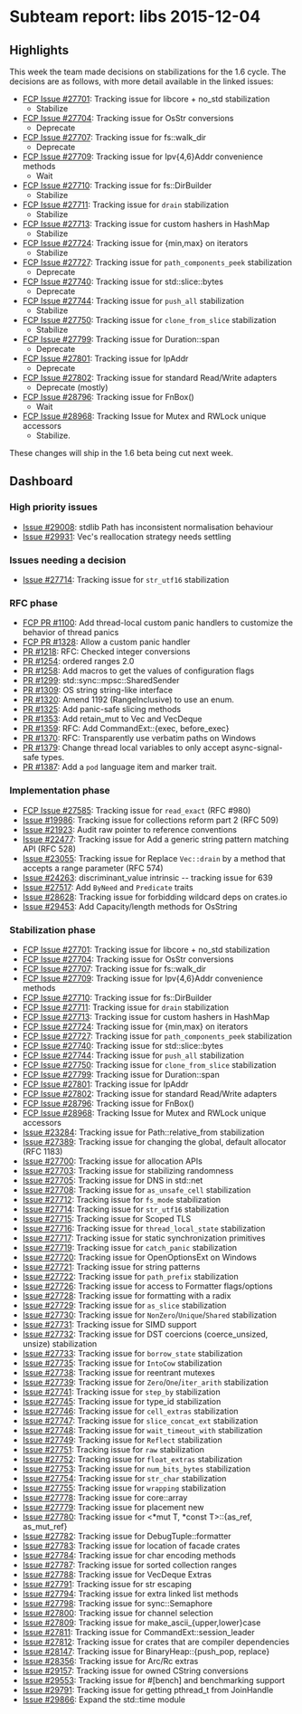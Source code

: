 # Subteam report: libs 2015-12-04

## Highlights

This week the team made decisions on stabilizations for the 1.6
cycle. The decisions are as follows, with more detail available in the
linked issues:

- [FCP Issue #27701](https://github.com/rust-lang/rust/issues/27701):
  Tracking issue for libcore + no_std stabilization
  - Stabilize
- [FCP Issue #27704](https://github.com/rust-lang/rust/issues/27704):
  Tracking issue for OsStr conversions
  - Deprecate
- [FCP Issue #27707](https://github.com/rust-lang/rust/issues/27707):
  Tracking issue for fs::walk_dir
  - Deprecate
- [FCP Issue #27709](https://github.com/rust-lang/rust/issues/27709):
  Tracking issue for Ipv{4,6}Addr convenience methods
  - Wait
- [FCP Issue #27710](https://github.com/rust-lang/rust/issues/27710):
  Tracking issue for fs::DirBuilder
  - Stabilize
- [FCP Issue #27711](https://github.com/rust-lang/rust/issues/27711):
  Tracking issue for `drain` stabilization
  - Stabilize
- [FCP Issue #27713](https://github.com/rust-lang/rust/issues/27713):
  Tracking issue for custom hashers in HashMap
  - Stabilize
- [FCP Issue #27724](https://github.com/rust-lang/rust/issues/27724):
  Tracking issue for {min,max} on iterators
  - Stabilize
- [FCP Issue #27727](https://github.com/rust-lang/rust/issues/27727):
  Tracking issue for `path_components_peek` stabilization
  - Deprecate
- [FCP Issue #27740](https://github.com/rust-lang/rust/issues/27740):
  Tracking issue for std::slice::bytes
  - Deprecate
- [FCP Issue #27744](https://github.com/rust-lang/rust/issues/27744):
  Tracking issue for `push_all` stabilization
  - Stabilize
- [FCP Issue #27750](https://github.com/rust-lang/rust/issues/27750):
  Tracking issue for `clone_from_slice` stabilization
  - Stabilize
- [FCP Issue #27799](https://github.com/rust-lang/rust/issues/27799):
  Tracking issue for Duration::span
  - Deprecate
- [FCP Issue #27801](https://github.com/rust-lang/rust/issues/27801):
  Tracking issue for IpAddr
  - Deprecate
- [FCP Issue #27802](https://github.com/rust-lang/rust/issues/27802):
  Tracking issue for standard Read/Write adapters
  - Deprecate (mostly)
- [FCP Issue #28796](https://github.com/rust-lang/rust/issues/28796):
  Tracking issue for FnBox()
  - Wait
- [FCP Issue #28968](https://github.com/rust-lang/rust/issues/28968):
  Tracking Issue for Mutex and RWLock unique accessors
  - Stabilize.

These changes will ship in the 1.6 beta being cut next week.

## Dashboard

### High priority issues

- [Issue #29008](https://github.com/rust-lang/rust/issues/29008):
  stdlib Path has inconsistent normalisation behaviour
- [Issue #29931](https://github.com/rust-lang/rust/issues/29931):
  Vec's reallocation strategy needs settling

### Issues needing a decision

- [Issue #27714](https://github.com/rust-lang/rust/issues/27714):
  Tracking issue for `str_utf16` stabilization

### RFC phase

- [FCP PR #1100](https://github.com/rust-lang/rfcs/pull/1100):
  Add thread-local custom panic handlers to customize the behavior of thread panics
- [FCP PR #1328](https://github.com/rust-lang/rfcs/pull/1328):
  Allow a custom panic handler
- [PR #1218](https://github.com/rust-lang/rfcs/pull/1218):
  RFC: Checked integer conversions
- [PR #1254](https://github.com/rust-lang/rfcs/pull/1254):
  ordered ranges 2.0
- [PR #1258](https://github.com/rust-lang/rfcs/pull/1258):
  Add macros to get the values of configuration flags
- [PR #1299](https://github.com/rust-lang/rfcs/pull/1299):
  std::sync::mpsc::SharedSender
- [PR #1309](https://github.com/rust-lang/rfcs/pull/1309):
  OS string string-like interface
- [PR #1320](https://github.com/rust-lang/rfcs/pull/1320):
  Amend 1192 (RangeInclusive) to use an enum.
- [PR #1325](https://github.com/rust-lang/rfcs/pull/1325):
  Add panic-safe slicing methods
- [PR #1353](https://github.com/rust-lang/rfcs/pull/1353):
  Add retain_mut to Vec and VecDeque
- [PR #1359](https://github.com/rust-lang/rfcs/pull/1359):
  RFC: Add CommandExt::{exec, before_exec}
- [PR #1370](https://github.com/rust-lang/rfcs/pull/1370):
  RFC: Transparently use verbatim paths on Windows
- [PR #1379](https://github.com/rust-lang/rfcs/pull/1379):
  Change thread local variables to only accept async-signal-safe types.
- [PR #1387](https://github.com/rust-lang/rfcs/pull/1387):
  Add a `pod` language item and marker trait.

### Implementation phase

- [FCP Issue #27585](https://github.com/rust-lang/rust/issues/27585):
  Tracking issue for `read_exact` (RFC #980)
- [Issue #19986](https://github.com/rust-lang/rust/issues/19986):
  Tracking issue for collections reform part 2 (RFC 509)
- [Issue #21923](https://github.com/rust-lang/rust/issues/21923):
  Audit raw pointer to reference conventions
- [Issue #22477](https://github.com/rust-lang/rust/issues/22477):
  Tracking issue for Add a generic string pattern matching API (RFC 528)
- [Issue #23055](https://github.com/rust-lang/rust/issues/23055):
  Tracking issue for Replace `Vec::drain` by a method that accepts a range parameter (RFC 574)
- [Issue #24263](https://github.com/rust-lang/rust/issues/24263):
  discriminant_value intrinsic -- tracking issue for 639
- [Issue #27517](https://github.com/rust-lang/rust/issues/27517):
  Add `ByNeed` and `Predicate` traits
- [Issue #28628](https://github.com/rust-lang/rust/issues/28628):
  Tracking issue for forbidding wildcard deps on crates.io
- [Issue #29453](https://github.com/rust-lang/rust/issues/29453):
  Add Capacity/length methods for OsString

### Stabilization phase

- [FCP Issue #27701](https://github.com/rust-lang/rust/issues/27701):
  Tracking issue for libcore + no_std stabilization
- [FCP Issue #27704](https://github.com/rust-lang/rust/issues/27704):
  Tracking issue for OsStr conversions
- [FCP Issue #27707](https://github.com/rust-lang/rust/issues/27707):
  Tracking issue for fs::walk_dir
- [FCP Issue #27709](https://github.com/rust-lang/rust/issues/27709):
  Tracking issue for Ipv{4,6}Addr convenience methods
- [FCP Issue #27710](https://github.com/rust-lang/rust/issues/27710):
  Tracking issue for fs::DirBuilder
- [FCP Issue #27711](https://github.com/rust-lang/rust/issues/27711):
  Tracking issue for `drain` stabilization
- [FCP Issue #27713](https://github.com/rust-lang/rust/issues/27713):
  Tracking issue for custom hashers in HashMap
- [FCP Issue #27724](https://github.com/rust-lang/rust/issues/27724):
  Tracking issue for {min,max} on iterators
- [FCP Issue #27727](https://github.com/rust-lang/rust/issues/27727):
  Tracking issue for `path_components_peek` stabilization
- [FCP Issue #27740](https://github.com/rust-lang/rust/issues/27740):
  Tracking issue for std::slice::bytes
- [FCP Issue #27744](https://github.com/rust-lang/rust/issues/27744):
  Tracking issue for `push_all` stabilization
- [FCP Issue #27750](https://github.com/rust-lang/rust/issues/27750):
  Tracking issue for `clone_from_slice` stabilization
- [FCP Issue #27799](https://github.com/rust-lang/rust/issues/27799):
  Tracking issue for Duration::span
- [FCP Issue #27801](https://github.com/rust-lang/rust/issues/27801):
  Tracking issue for IpAddr
- [FCP Issue #27802](https://github.com/rust-lang/rust/issues/27802):
  Tracking issue for standard Read/Write adapters
- [FCP Issue #28796](https://github.com/rust-lang/rust/issues/28796):
  Tracking issue for FnBox()
- [FCP Issue #28968](https://github.com/rust-lang/rust/issues/28968):
  Tracking Issue for Mutex and RWLock unique accessors
- [Issue #23284](https://github.com/rust-lang/rust/issues/23284):
  Tracking issue for Path::relative_from stabilization
- [Issue #27389](https://github.com/rust-lang/rust/issues/27389):
  Tracking issue for changing the global, default allocator (RFC 1183)
- [Issue #27700](https://github.com/rust-lang/rust/issues/27700):
  Tracking issue for allocation APIs
- [Issue #27703](https://github.com/rust-lang/rust/issues/27703):
  Tracking issue for stabilizing randomness
- [Issue #27705](https://github.com/rust-lang/rust/issues/27705):
  Tracking issue for DNS in std::net
- [Issue #27708](https://github.com/rust-lang/rust/issues/27708):
  Tracking issue for `as_unsafe_cell` stabilization
- [Issue #27712](https://github.com/rust-lang/rust/issues/27712):
  Tracking issue for `fs_mode` stabilization
- [Issue #27714](https://github.com/rust-lang/rust/issues/27714):
  Tracking issue for `str_utf16` stabilization
- [Issue #27715](https://github.com/rust-lang/rust/issues/27715):
  Tracking issue for Scoped TLS
- [Issue #27716](https://github.com/rust-lang/rust/issues/27716):
  Tracking issue for `thread_local_state` stabilization
- [Issue #27717](https://github.com/rust-lang/rust/issues/27717):
  Tracking issue for static synchronization primitives
- [Issue #27719](https://github.com/rust-lang/rust/issues/27719):
  Tracking issue for `catch_panic` stabilization
- [Issue #27720](https://github.com/rust-lang/rust/issues/27720):
  Tracking issue for OpenOptionsExt on Windows
- [Issue #27721](https://github.com/rust-lang/rust/issues/27721):
  Tracking issue for string patterns
- [Issue #27722](https://github.com/rust-lang/rust/issues/27722):
  Tracking issue for `path_prefix` stabilization
- [Issue #27726](https://github.com/rust-lang/rust/issues/27726):
  Tracking issue for access to Formatter flags/options
- [Issue #27728](https://github.com/rust-lang/rust/issues/27728):
  Tracking issue for formatting with a radix
- [Issue #27729](https://github.com/rust-lang/rust/issues/27729):
  Tracking issue for `as_slice` stabilization
- [Issue #27730](https://github.com/rust-lang/rust/issues/27730):
  Tracking issue for `NonZero`/`Unique`/`Shared` stabilization
- [Issue #27731](https://github.com/rust-lang/rust/issues/27731):
  Tracking issue for SIMD support
- [Issue #27732](https://github.com/rust-lang/rust/issues/27732):
  Tracking issue for DST coercions (coerce_unsized, unsize) stabilization
- [Issue #27733](https://github.com/rust-lang/rust/issues/27733):
  Tracking issue for `borrow_state` stabilization
- [Issue #27735](https://github.com/rust-lang/rust/issues/27735):
  Tracking issue for `IntoCow` stabilization
- [Issue #27738](https://github.com/rust-lang/rust/issues/27738):
  Tracking issue for reentrant mutexes
- [Issue #27739](https://github.com/rust-lang/rust/issues/27739):
  Tracking issue for `Zero`/`One`/`iter_arith` stabilization
- [Issue #27741](https://github.com/rust-lang/rust/issues/27741):
  Tracking issue for `step_by` stabilization
- [Issue #27745](https://github.com/rust-lang/rust/issues/27745):
  Tracking issue for type_id stabilization
- [Issue #27746](https://github.com/rust-lang/rust/issues/27746):
  Tracking issue for `cell_extras` stabilization
- [Issue #27747](https://github.com/rust-lang/rust/issues/27747):
  Tracking issue for `slice_concat_ext` stabilization
- [Issue #27748](https://github.com/rust-lang/rust/issues/27748):
  Tracking issue for `wait_timeout_with` stabilization
- [Issue #27749](https://github.com/rust-lang/rust/issues/27749):
  Tracking issue for `Reflect` stabilization
- [Issue #27751](https://github.com/rust-lang/rust/issues/27751):
  Tracking issue for `raw` stabilization
- [Issue #27752](https://github.com/rust-lang/rust/issues/27752):
  Tracking issue for `float_extras` stabilization
- [Issue #27753](https://github.com/rust-lang/rust/issues/27753):
  Tracking issue for `num_bits_bytes` stabilization
- [Issue #27754](https://github.com/rust-lang/rust/issues/27754):
  Tracking issue for `str_char` stabilization
- [Issue #27755](https://github.com/rust-lang/rust/issues/27755):
  Tracking issue for `wrapping` stabilization
- [Issue #27778](https://github.com/rust-lang/rust/issues/27778):
  Tracking issue for core::array
- [Issue #27779](https://github.com/rust-lang/rust/issues/27779):
  Tracking issue for placement new
- [Issue #27780](https://github.com/rust-lang/rust/issues/27780):
  Tracking issue for <*mut T, *const T>::{as_ref, as_mut_ref}
- [Issue #27782](https://github.com/rust-lang/rust/issues/27782):
  Tracking issue for DebugTuple::formatter
- [Issue #27783](https://github.com/rust-lang/rust/issues/27783):
  Tracking issue for location of facade crates
- [Issue #27784](https://github.com/rust-lang/rust/issues/27784):
  Tracking issue for char encoding methods
- [Issue #27787](https://github.com/rust-lang/rust/issues/27787):
  Tracking issue for sorted collection ranges
- [Issue #27788](https://github.com/rust-lang/rust/issues/27788):
  Tracking issue for VecDeque Extras
- [Issue #27791](https://github.com/rust-lang/rust/issues/27791):
  Tracking issue for str escaping
- [Issue #27794](https://github.com/rust-lang/rust/issues/27794):
  Tracking issue for extra linked list methods
- [Issue #27798](https://github.com/rust-lang/rust/issues/27798):
  Tracking issue for sync::Semaphore
- [Issue #27800](https://github.com/rust-lang/rust/issues/27800):
  Tracking issue for channel selection
- [Issue #27809](https://github.com/rust-lang/rust/issues/27809):
  Tracking issue for make_ascii_{upper,lower}case
- [Issue #27811](https://github.com/rust-lang/rust/issues/27811):
  Tracking issue for CommandExt::session_leader
- [Issue #27812](https://github.com/rust-lang/rust/issues/27812):
  Tracking issue for crates that are compiler dependencies
- [Issue #28147](https://github.com/rust-lang/rust/issues/28147):
  Tracking issue for BinaryHeap::{push_pop, replace}
- [Issue #28356](https://github.com/rust-lang/rust/issues/28356):
  Tracking issue for Arc/Rc extras
- [Issue #29157](https://github.com/rust-lang/rust/issues/29157):
  Tracking issue for owned CString conversions
- [Issue #29553](https://github.com/rust-lang/rust/issues/29553):
  Tracking issue for #[bench] and benchmarking support
- [Issue #29791](https://github.com/rust-lang/rust/issues/29791):
  Tracking issue for getting pthread_t from JoinHandle
- [Issue #29866](https://github.com/rust-lang/rust/issues/29866):
  Expand the std::time module
